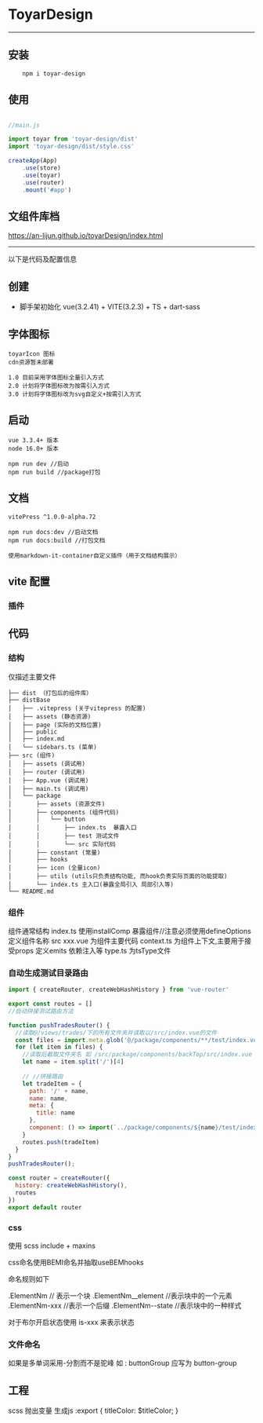 
# ToyarDesign

<hr>

## 安装

```
    npm i toyar-design
```

## 使用

```JavaScript

//main.js

import toyar from 'toyar-design/dist'
import 'toyar-design/dist/style.css'

createApp(App)
    .use(store)
    .use(toyar)
    .use(router)
    .mount('#app')

```
## 文组件库档 

https://an-lijun.github.io/toyarDesign/index.html
<hr>

以下是代码及配置信息

## 创建

- 脚手架初始化 vue(3.2.41) + VITE(3.2.3) + TS + dart-sass

## 字体图标
    toyarIcon 图标
    cdn资源暂未部署
    
    1.0 目前采用字体图标全量引入方式
    2.0 计划将字体图标改为按需引入方式
    3.0 计划将字体图标改为svg自定义+按需引入方式
## 启动
    vue 3.3.4+ 版本
    node 16.0+ 版本

    npm run dev //启动
    npm run build //package打包

## 文档
    vitePress ^1.0.0-alpha.72

    npm run docs:dev //启动文档
    npm run docs:build //打包文档

    使用markdown-it-container自定义插件（用于文档结构展示）



## vite 配置

### 插件

## 代码

### 结构

仅描述主要文件
```
├── dist （打包后的组件库）
├── distBase 
│   ├── .vitepress (关于vitepress 的配置)
│   ├── assets (静态资源)
│   ├── page (实际的文档位置)
│   ├── public 
│   ├── index.md 
│   └── sidebars.ts (菜单)
├── src (组件)
│   ├── assets (调试用)
│   ├── router (调试用)
│   ├── App.vue (调试用)
│   ├── main.ts (调试用)
│   └── package
│       ├── assets (资源文件)
│       ├── components (组件代码)
│       │   └── button 
│       │       ├── index.ts  暴露入口
│       │       ├── test 测试文件
│       │       └── src 实际代码
│       ├── constant (常量)
│       ├── hooks
│       ├── icon (全量icon)
│       ├── utils (utils只负责结构功能, 而hook负责实际页面的功能提取)
│       └── index.ts 主入口(暴露全局引入 局部引入等)
└── README.md
```

### 组件

组件通常结构
index.ts 使用installComp 暴露组件//注意必须使用defineOptions定义组件名称
src 
    xxx.vue 为组件主要代码
    context.ts 为组件上下文,主要用于接受props 定义emits 依赖注入等
    type.ts 为tsType文件

### 自动生成测试目录路由

```JavaScript
import { createRouter, createWebHashHistory } from 'vue-router'

export const routes = []
//自动拼接测试路由方法

function pushTradesRouter() {
  //读取@/views/trades/下的所有文件夹并读取以/src/index.vue的文件
  const files = import.meta.glob('@/package/components/**/test/index.vue');
  for (let item in files) {
    //读取后截取文件夹名 如 /src/package/components/backTop/src/index.vue
    let name = item.split('/')[4]
    
    // //拼接路由
    let tradeItem = {
      path: '/' + name,
      name: name,
      meta: {
        title: name
      },
      component: () => import(`../package/components/${name}/test/index.vue`), //拼接成测试文件
    }
    routes.push(tradeItem)
  }
}
pushTradesRouter();

const router = createRouter({
  history: createWebHashHistory(),
  routes
})
export default router
```

### css

使用 scss 
include + maxins

css命名使用BEMI命名并抽取useBEMhooks

命名规则如下

.ElementNm // 表示一个块
.ElementNm__element //表示块中的一个元素
.ElementNm-xxx //表示一个后缀
.ElementNm--state //表示块中的一种样式

对于布尔开启状态使用 is-xxx 来表示状态

### 文件命名

如果是多单词采用-分割而不是驼峰
如 : buttonGroup 应写为 button-group

## 工程
scss 抛出变量 生成js
:export {
  titleColor: $titleColor;
}



